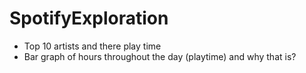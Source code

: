 # SpotifyExploration
- Top 10 artists and there play time
- Bar graph of hours throughout the day (playtime) and why that is?
